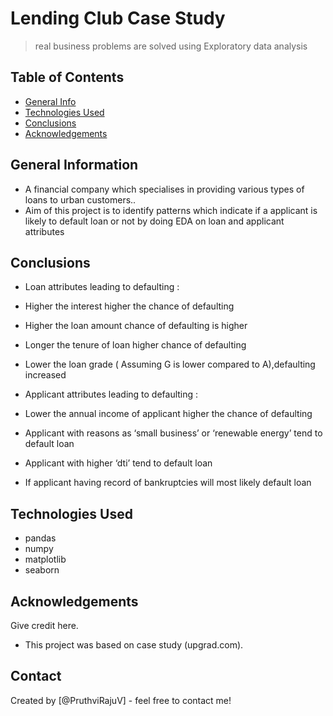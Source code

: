 # Lending Club Case Study
> real business problems are solved using Exploratory data analysis

## Table of Contents
* [General Info](#general-information)
* [Technologies Used](#technologies-used)
* [Conclusions](#conclusions)
* [Acknowledgements](#acknowledgements)

<!-- You can include any other section that is pertinent to your problem -->

## General Information
- A financial company which specialises in providing various types of loans to urban customers..
- Aim of this project is to identify patterns which indicate if a applicant is likely to default loan or not by doing EDA on loan and applicant attributes

<!-- You don't have to answer all the questions - just the ones relevant to your project. -->

## Conclusions
- Loan attributes leading to defaulting :
-   Higher the interest higher the chance of defaulting
-   Higher the loan amount chance of defaulting is higher
-   Longer the tenure of loan higher chance of defaulting
-   Lower the loan grade ( Assuming G is lower compared to A),defaulting increased

- Applicant attributes leading to defaulting :
-   Lower the annual income of applicant higher the chance of defaulting
-   Applicant with reasons as ‘small business’ or ‘renewable energy’ tend to default loan
-   Applicant with higher ‘dti’ tend to default loan
-   If applicant having record of bankruptcies will most likely default loan 

<!-- You don't have to answer all the questions - just the ones relevant to your project. -->


## Technologies Used
- pandas
- numpy
- matplotlib
- seaborn

<!-- As the libraries versions keep on changing, it is recommended to mention the version of library used in this project -->

## Acknowledgements
Give credit here.
- This project was based on case study (upgrad.com).


## Contact
Created by [@PruthviRajuV] - feel free to contact me!


<!-- Optional -->
<!-- ## License -->
<!-- This project is open source and available under the [... License](). -->

<!-- You don't have to include all sections - just the one's relevant to your project -->